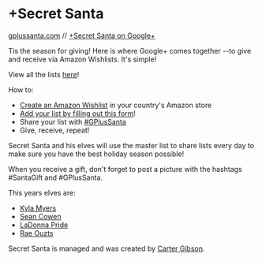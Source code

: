 +Secret Santa
===========

[gplussanta.com](http://gplussanta.com/ "+Secret Santa") // 
[+Secret Santa on Google+](https://plus.google.com/u/0/113269791493257695508/)

Tis the season for giving! Here is where Google+ comes together --to give and receive via Amazon Wishlists. It's simple!

View all the lists [here](http://gplussanta.com/ "+Secret Santa")!

How to:

* [Create an Amazon Wishlist](http://www.amazon.com/gp/registry/wishlist) in your country's Amazon store
* [Add your list by filling out this form](https://docs.google.com/spreadsheet/viewform?formkey=dFpBeThYVDVRUndxXzExUEVVTExiNVE6MQ#gid=0)!
* Share your list with [#GPlusSanta](https://plus.google.com/u/0/s/%23GPlusSanta)
* Give, receive, repeat!

Secret Santa and his elves will use the master list to share lists every day to make sure you have the best holiday season possible!

When you receive a gift, don't forget to post a picture with the hashtags #SantaGift and #GPlusSanta.


This years elves are: 
* [Kyla Myers](https://plus.google.com/113896907556049130248/posts)
* [Sean Cowen](https://plus.google.com/103333429938529668020/posts)
* [LaDonna Pride](https://plus.google.com/106539835304510344813/posts)
* [Rae Ouzts](https://plus.google.com/111283416647206388433/posts)

Secret Santa is managed and was created by [Carter Gibson](https://plus.google.com/+CarterGibson/posts).